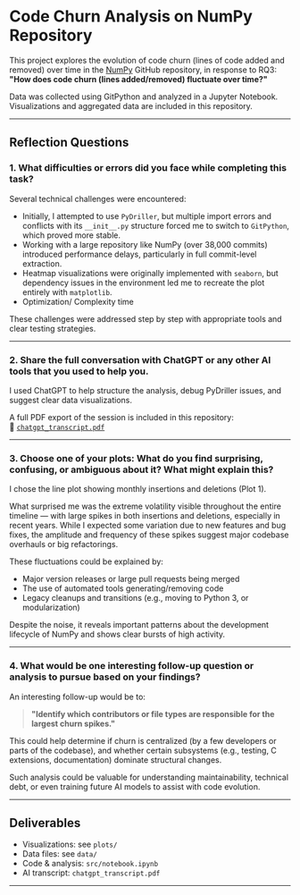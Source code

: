 # Code Churn Analysis on NumPy Repository

This project explores the evolution of code churn (lines of code added and removed) over time in the [NumPy](https://github.com/numpy/numpy) GitHub repository, in response to RQ3:  
**"How does code churn (lines added/removed) fluctuate over time?"**

Data was collected using GitPython and analyzed in a Jupyter Notebook. Visualizations and aggregated data are included in this repository.

---

## Reflection Questions

### 1. What difficulties or errors did you face while completing this task?

Several technical challenges were encountered:

- Initially, I attempted to use `PyDriller`, but multiple import errors and conflicts with its `__init__.py` structure forced me to switch to `GitPython`, which proved more stable.
- Working with a large repository like NumPy (over 38,000 commits) introduced performance delays, particularly in full commit-level extraction.
- Heatmap visualizations were originally implemented with `seaborn`, but dependency issues in the environment led me to recreate the plot entirely with `matplotlib`.
- Optimization/ Complexity time

These challenges were addressed step by step with appropriate tools and clear testing strategies.

---

### 2. Share the full conversation with ChatGPT or any other AI tools that you used to help you.

I used ChatGPT to help structure the analysis, debug PyDriller issues, and suggest clear data visualizations.

A full PDF export of the session is included in this repository:  
📄 [`chatgpt_transcript.pdf`](./chatgpt_transcript.pdf)

---

### 3. Choose one of your plots: What do you find surprising, confusing, or ambiguous about it? What might explain this?

I chose the line plot showing monthly insertions and deletions (Plot 1).

What surprised me was the extreme volatility visible throughout the entire timeline — with large spikes in both insertions and deletions, especially in recent years. 
While I expected some variation due to new features and bug fixes, the amplitude and frequency of these spikes suggest major codebase overhauls or big refactorings.

These fluctuations could be explained by:
- Major version releases or large pull requests being merged
- The use of automated tools generating/removing code
- Legacy cleanups and transitions (e.g., moving to Python 3, or modularization)

Despite the noise, it reveals important patterns about the development lifecycle of NumPy and shows clear bursts of high activity.

---

### 4. What would be one interesting follow-up question or analysis to pursue based on your findings?

An interesting follow-up would be to:

> **"Identify which contributors or file types are responsible for the largest churn spikes."**

This could help determine if churn is centralized (by a few developers or parts of the codebase), and whether certain subsystems (e.g., testing, C extensions, documentation) dominate structural changes.

Such analysis could be valuable for understanding maintainability, technical debt, or even training future AI models to assist with code evolution.

---

## Deliverables

- Visualizations: see `plots/`
- Data files: see `data/`
- Code & analysis: `src/notebook.ipynb`
- AI transcript: `chatgpt_transcript.pdf`

---


